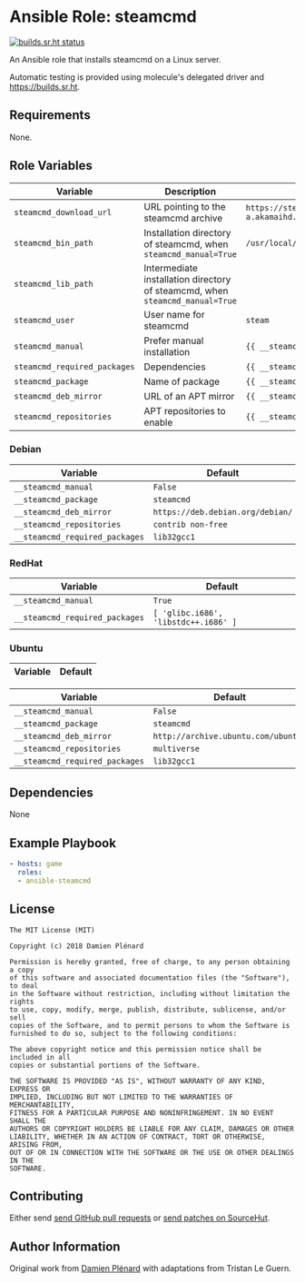 # Ansible Role: steamcmd

[![builds.sr.ht status](https://builds.sr.ht/~tleguern/ansible-steamcmd.svg)](https://builds.sr.ht/~tleguern/ansible-steamcmd?)

An Ansible role that installs steamcmd on a Linux server.

Automatic testing is provided using molecule's delegated driver and <https://builds.sr.ht>.

## Requirements

None.

## Role Variables

| Variable | Description | Default |
|----------|-------------|---------|
| `steamcmd_download_url` | URL pointing to the steamcmd archive | `https://steamcdn-a.akamaihd.net/client/installer/steamcmd_linux.tar.gz` |
| `steamcmd_bin_path` | Installation directory of steamcmd, when `steamcmd_manual=True` | `/usr/local/games` |
| `steamcmd_lib_path` | Intermediate installation directory of steamcmd, when `steamcmd_manual=True` |
| `steamcmd_user` | User name for steamcmd | `steam` |
| `steamcmd_manual` | Prefer manual installation | `{{ __steamcmd_manual }}` |
| `steamcmd_required_packages` | Dependencies | `{{ __steamcmd_required_packages }}` |
| `steamcmd_package` | Name of package | `{{ __steamcmd_package }}` |
| `steamcmd_deb_mirror` | URL of an APT mirror | `{{ __steamcmd_deb_mirror }}` |
| `steamcmd_repositories` | APT repositories to enable | `{{ __steamcmd_repositories }}`

### Debian

| Variable | Default |
|----------|---------|
| `__steamcmd_manual` | `False` |
| `__steamcmd_package` | `steamcmd` |
| `__steamcmd_deb_mirror` | `https://deb.debian.org/debian/` |
| `__steamcmd_repositories` | `contrib non-free` |
| `__steamcmd_required_packages` | `lib32gcc1` |

### RedHat

| Variable | Default |
|----------|---------|
| `__steamcmd_manual` | `True` |
| `__steamcmd_required_packages` | `[ 'glibc.i686', 'libstdc++.i686' ]` |

### Ubuntu

| Variable | Default |
|----------|---------|

| Variable | Default |
|----------|---------|
| `__steamcmd_manual` | `False` |
| `__steamcmd_package` | `steamcmd` |
| `__steamcmd_deb_mirror` | `http://archive.ubuntu.com/ubuntu/` |
| `__steamcmd_repositories` | `multiverse` |
| `__steamcmd_required_packages` | `lib32gcc1` |

## Dependencies

None

## Example Playbook

```yaml
- hosts: game
  roles:
  - ansible-steamcmd
```

## License

```
The MIT License (MIT)

Copyright (c) 2018 Damien Plénard

Permission is hereby granted, free of charge, to any person obtaining a copy
of this software and associated documentation files (the "Software"), to deal
in the Software without restriction, including without limitation the rights
to use, copy, modify, merge, publish, distribute, sublicense, and/or sell
copies of the Software, and to permit persons to whom the Software is
furnished to do so, subject to the following conditions:

The above copyright notice and this permission notice shall be included in all
copies or substantial portions of the Software.

THE SOFTWARE IS PROVIDED "AS IS", WITHOUT WARRANTY OF ANY KIND, EXPRESS OR
IMPLIED, INCLUDING BUT NOT LIMITED TO THE WARRANTIES OF MERCHANTABILITY,
FITNESS FOR A PARTICULAR PURPOSE AND NONINFRINGEMENT. IN NO EVENT SHALL THE
AUTHORS OR COPYRIGHT HOLDERS BE LIABLE FOR ANY CLAIM, DAMAGES OR OTHER
LIABILITY, WHETHER IN AN ACTION OF CONTRACT, TORT OR OTHERWISE, ARISING FROM,
OUT OF OR IN CONNECTION WITH THE SOFTWARE OR THE USE OR OTHER DEALINGS IN THE
SOFTWARE.
```

## Contributing

Either send [send GitHub pull requests](https://github.com/tleguern/ansible-steamcmd) or [send patches on SourceHut](https://lists.sr.ht/~tleguern/misc).

## Author Information

Original work from [Damien Plénard](https://gitlab.com/dam0un/ansible-steamcmd) with adaptations from Tristan Le Guern.
